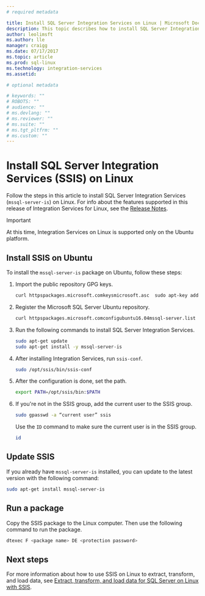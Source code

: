 ```yaml
---
# required metadata

title: Install SQL Server Integration Services on Linux | Microsoft Docs
description: This topic describes how to install SQL Server Integration Services on Linux.
author: leolimsft 
ms.author: lle 
manager: craigg
ms.date: 07/17/2017
ms.topic: article
ms.prod: sql-linux
ms.technology: integration-services
ms.assetid: 

# optional metadata

# keywords: ""
# ROBOTS: ""
# audience: ""
# ms.devlang: ""
# ms.reviewer: ""
# ms.suite: ""
# ms.tgt_pltfrm: ""
# ms.custom: ""
---
```

# Install SQL Server Integration Services (SSIS) on Linux


Follow the steps in this article to install SQL Server Integration Services (`mssql-server-is`) on Linux. For info about the features supported in this release of Integration Services for Linux, see the [Release Notes](sql-server-linux-release-notes.md).

> [!IMPORTANT]
> At this time, Integration Services on Linux is supported only on the Ubuntu platform.


## <a name="ubuntu"></a> Install SSIS on Ubuntu
To install the `mssql-server-is` package on Ubuntu, follow these steps:


1.  Import the public repository GPG keys.

    ```bash
    curl httpspackages.microsoft.comkeysmicrosoft.asc  sudo apt-key add –
    ```


2.  Register the Microsoft SQL Server Ubuntu repository.

    ```bash
    curl httpspackages.microsoft.comconfigubuntu16.04mssql-server.list sudo tee etcaptsources.list.dmssql-server.list
    ```


3.  Run the following commands to install SQL Server Integration Services.

    ```bash
    sudo apt-get update
    sudo apt-get install -y mssql-server-is
    ```


4.  After installing Integration Services, run `ssis-conf`.

    ```bash
    sudo /opt/ssis/bin/ssis-conf
    ```


5.  After the configuration is done, set the path.

    ```bash
    export PATH=/opt/ssis/bin:$PATH
    ```


6.  If you're not in the SSIS group, add the current user to the SSIS group. 

    ```bash
    sudo gpasswd -a “current user” ssis
    ```

      Use the `ID` command to make sure the current user is in the SSIS group.

    ```bash
    id
    ```

## Update SSIS
If you already have `mssql-server-is` installed, you can update to the latest version with the following command:

```bash
sudo apt-get install mssql-server-is
```

## Run a package
Copy the SSIS package to the Linux computer. Then use the following command to run the package.

```bash
dtexec F <package name> DE <protection password>
```

## Next steps

For more information about how to use SSIS on Linux to extract, transform, and load data, see [Extract, transform, and load data for SQL Server on Linux with SSIS](sql-server-linux-migrate-ssis.md).